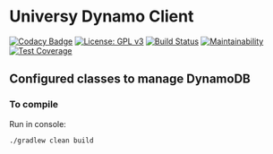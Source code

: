 # Universy Dynamo Client
[![Codacy Badge](https://api.codacy.com/project/badge/Grade/0182db738bd341559bf0fd9f09ac856e)](https://app.codacy.com/app/info.universy/java-dynamo-client?utm_source=github.com&utm_medium=referral&utm_content=uvsy-aws-backend/java-dynamo-client&utm_campaign=Badge_Grade_Dashboard)
[![License: GPL v3](https://img.shields.io/badge/License-GPLv3-blue.svg)](https://www.gnu.org/licenses/gpl-3.0)
[![Build Status](https://travis-ci.com/uvsy-aws-backend/java-dynamo-client.svg?branch=master)](https://travis-ci.com/uvsy-aws-backend/java-dynamo-client)
[![Maintainability](https://api.codeclimate.com/v1/badges/62be98d37199c8d53cbb/maintainability)](https://codeclimate.com/github/uvsy-aws-backend/java-dynamo-client/maintainability)
[![Test Coverage](https://api.codeclimate.com/v1/badges/62be98d37199c8d53cbb/test_coverage)](https://codeclimate.com/github/uvsy-aws-backend/java-dynamo-client/test_coverage)

## Configured classes to manage DynamoDB

### To compile

Run in console:

`./gradlew clean build`
 
